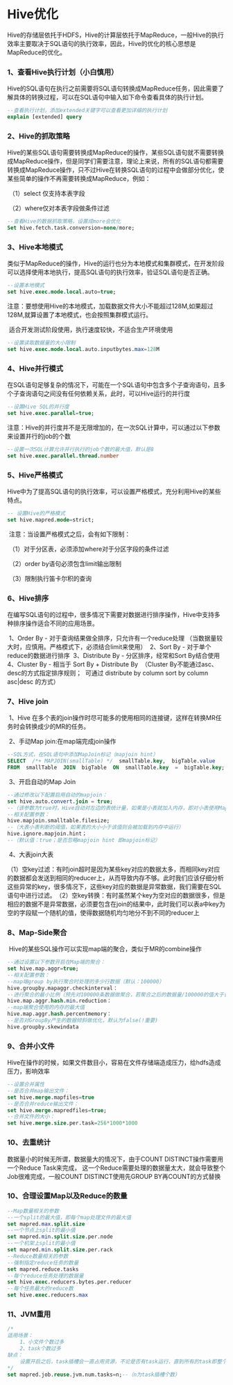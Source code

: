 # Hive优化

​		Hive的存储层依托于HDFS，Hive的计算层依托于MapReduce，一般Hive的执行效率主要取决于SQL语句的执行效率，因此，Hive的优化的核心思想是MapReduce的优化。

### 1、查看Hive执行计划（小白慎用）

​		Hive的SQL语句在执行之前需要将SQL语句转换成MapReduce任务，因此需要了解具体的转换过程，可以在SQL语句中输入如下命令查看具体的执行计划。

```sql
--查看执行计划，添加extended关键字可以查看更加详细的执行计划
explain [extended] query
```

### 2、Hive的抓取策略

​		Hive的某些SQL语句需要转换成MapReduce的操作，某些SQL语句就不需要转换成MapReduce操作，但是同学们需要注意，理论上来说，所有的SQL语句都需要转换成MapReduce操作，只不过Hive在转换SQL语句的过程中会做部分优化，使某些简单的操作不再需要转换成MapReduce，例如：

​		（1）select 仅支持本表字段

​		（2）where仅对本表字段做条件过滤

```sql
--查看Hive的数据抓取策略，设置成more会优化
Set hive.fetch.task.conversion=none/more;
```

### 3、Hive本地模式

​		类似于MapReduce的操作，Hive的运行也分为本地模式和集群模式，在开发阶段可以选择使用本地执行，提高SQL语句的执行效率，验证SQL语句是否正确。

```sql
--设置本地模式
set hive.exec.mode.local.auto=true;
```

​		注意：要想使用Hive的本地模式，加载数据文件大小不能超过128M,如果超过128M,就算设置了本地模式，也会按照集群模式运行。

​				  适合开发测试阶段使用，执行速度较快，不适合生产环境使用

```sql
--设置读取数据量的大小限制
set hive.exec.mode.local.auto.inputbytes.max=128M
```

### 4、Hive并行模式

​		在SQL语句足够复杂的情况下，可能在一个SQL语句中包含多个子查询语句，且多个子查询语句之间没有任何依赖关系，此时，可以Hive运行的并行度

```sql
--设置Hive SQL的并行度
set hive.exec.parallel=true;
```

​		注意：Hive的并行度并不是无限增加的，在一次SQL计算中，可以通过以下参数来设置并行的job的个数

```sql
--设置一次SQL计算允许并行执行的job个数的最大值，默认是8
set hive.exec.parallel.thread.number
```

### 5、Hive严格模式

​		Hive中为了提高SQL语句的执行效率，可以设置严格模式，充分利用Hive的某些特点。

```sql
-- 设置Hive的严格模式
set hive.mapred.mode=strict;
```

​		注意：当设置严格模式之后，会有如下限制：

​				（1）对于分区表，必须添加where对于分区字段的条件过滤

​				（2）order by语句必须包含limit输出限制

​				（3）限制执行笛卡尔积的查询

### 6、Hive排序

​		在编写SQL语句的过程中，很多情况下需要对数据进行排序操作，Hive中支持多种排序操作适合不同的应用场景。

​		1、Order By - 对于查询结果做全排序，只允许有一个reduce处理
​			（当数据量较大时，应慎用。严格模式下，必须结合limit来使用）
​		2、Sort By - 对于单个reduce的数据进行排序
​		3、Distribute By - 分区排序，经常和Sort By结合使用
​		4、Cluster By - 相当于 Sort By + Distribute By
​			（Cluster By不能通过asc、desc的方式指定排序规则；
​				可通过 distribute by column sort by column asc|desc 的方式）

### 7、Hive join

​		1、Hive 在多个表的join操作时尽可能多的使用相同的连接键，这样在转换MR任务时会转换成少的MR的任务。

​		2、手动Map join:在map端完成join操作

```sql
--SQL方式，在SQL语句中添加MapJoin标记（mapjoin hint）
SELECT  /*+ MAPJOIN(smallTable) */  smallTable.key,  bigTable.value 
FROM  smallTable  JOIN  bigTable  ON  smallTable.key  =  bigTable.key;
```

​		3、开启自动的Map Join

```sql
--通过修改以下配置启用自动的mapjoin：
set hive.auto.convert.join = true;
--（该参数为true时，Hive自动对左边的表统计量，如果是小表就加入内存，即对小表使用Map join）
--相关配置参数：
hive.mapjoin.smalltable.filesize;  
--（大表小表判断的阈值，如果表的大小小于该值则会被加载到内存中运行）
hive.ignore.mapjoin.hint；
--（默认值：true；是否忽略mapjoin hint 即mapjoin标记）
```

​		4、大表join大表

​		（1）空key过滤：有时join超时是因为某些key对应的数据太多，而相同key对应的数据都会发送到相同的reducer上，从而导致内存不够。此时我们应该仔细分析这些异常的key，很多情况下，这些key对应的数据是异常数据，我们需要在SQL语句中进行过滤。
​		（2）空key转换：有时虽然某个key为空对应的数据很多，但是相应的数据不是异常数据，必须要包含在join的结果中，此时我们可以表a中key为空的字段赋一个随机的值，使得数据随机均匀地分不到不同的reducer上

### 8、Map-Side聚合	

​		Hive的某些SQL操作可以实现map端的聚合，类似于MR的combine操作

```sql
--通过设置以下参数开启在Map端的聚合：
set hive.map.aggr=true;
--相关配置参数：
--map端group by执行聚合时处理的多少行数据（默认：100000）
hive.groupby.mapaggr.checkinterval： 
--进行聚合的最小比例（预先对100000条数据做聚合，若聚合之后的数据量/100000的值大于该配置0.5，则不会聚合）
hive.map.aggr.hash.min.reduction： 
--map端聚合使用的内存的最大值
hive.map.aggr.hash.percentmemory： 
--是否对GroupBy产生的数据倾斜做优化，默认为false(!重要)
hive.groupby.skewindata
```

### 9、合并小文件

​		Hive在操作的时候，如果文件数目小，容易在文件存储端造成压力，给hdfs造成压力，影响效率

```sql
--设置合并属性
--是否合并map输出文件：
set hive.merge.mapfiles=true
--是否合并reduce输出文件：
set hive.merge.mapredfiles=true;
--合并文件的大小：
set hive.merge.size.per.task=256*1000*1000
```

### 10、去重统计

数据量小的时候无所谓，数据量大的情况下，由于COUNT DISTINCT操作需要用一个Reduce Task来完成，
这一个Reduce需要处理的数据量太大，就会导致整个Job很难完成，一般COUNT DISTINCT使用先GROUP
BY再COUNT的方式替换

### 10、合理设置Map以及Reduce的数量

```sql
--Map数量相关的参数
--一个split的最大值，即每个map处理文件的最大值
set mapred.max.split.size
--一个节点上split的最小值
set mapred.min.split.size.per.node
--一个机架上split的最小值
set mapred.min.split.size.per.rack
--Reduce数量相关的参数
--强制指定reduce任务的数量
set mapred.reduce.tasks
--每个reduce任务处理的数据量
set hive.exec.reducers.bytes.per.reducer
--每个任务最大的reduce数
set hive.exec.reducers.max
```

### 11、JVM重用

```sql
/*
适用场景：
	1、小文件个数过多
	2、task个数过多
缺点：
	设置开启之后，task插槽会一直占用资源，不论是否有task运行，直到所有的task即整个job全部执行完成时，才会释放所有的task插槽资源！
*/
set mapred.job.reuse.jvm.num.tasks=n;--（n为task插槽个数）

```

